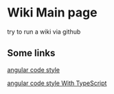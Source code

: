 # Wiki Main page
try to run a wiki via github

## Some links
[angular code style](https://github.com/ronapelbaum/try_wiki/blob/master/code_style/angular/README.MD)

[angular code style With TypeScript](https://github.com/ronapelbaum/try_wiki/tree/master/code_style/typescript)
